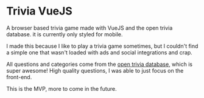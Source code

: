 # Trivia VueJS

A browser based trivia game made with VueJS and the open trivia database.
it is currently only styled for mobile.


I made this because I like to play a trivia game sometimes, but I couldn't find a simple one that wasn't loaded with ads and social integrations and crap.


All questions and categories come from the [open trivia database](opentdb.com), which is super awesome! High quality questions, I was able to just focus on the front-end.

This is the MVP, more to come in the future.
